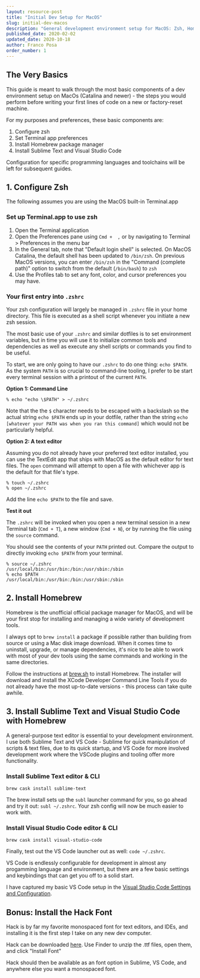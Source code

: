 ```yaml
---
layout: resource-post
title: "Initial Dev Setup for MacOS"
slug: initial-dev-macos
description: "General development environment setup for MacOS: Zsh, Homebrew, Sublime Text, and VS Code"
published_date: 2020-02-02
updated_date: 2020-10-18
author: Franco Posa
order_number: 1
---
```

## The Very Basics
This guide is meant to walk through the most basic components of a dev environment setup on MacOs (Catalina and newer) - the steps you would perform before writing your first lines of code on a new or factory-reset machine.

For my purposes and preferences, these basic components are:

1. Configure zsh 
2. Set Terminal app preferences
3. Install Homebrew package manager
4. Install Sublime Text and Visual Studio Code

Configuration for specific programming languages and toolchains will be left for subsequent guides.

## 1. Configure Zsh

The following assumes you are using the MacOS built-in Terminal.app

### Set up Terminal.app to use zsh

1. Open the Terminal application
2. Open the Preferences pane using `Cmd +  ,` or by navigating to Terminal > Preferences in the menu bar
3. In the General tab, note that "Default login shell" is selected. On MacOS Catalina, the default shell has been updated to `/bin/zsh`. On previous MacOS versions, you can enter `/bin/zsh` in the "Command (complete path)" option to switch from the default (`/bin/bash`) to `zsh`
4. Use the Profiles tab to set any font, color, and cursor preferences you may have.

### Your first entry into `.zshrc`

Your zsh configuration will largely be managed in `.zshrc` file in your home directory. This file is executed as a shell script whenever you initiate a new zsh session.

The most basic use of your `.zshrc` and similar dotfiles is to set environment variables, but in time you will use it to initialize common tools and dependencies as well as execute any shell scripts or commands you find to be useful. 

To start, we are only going to have our `.zshrc` to do one thing: `echo $PATH`. As the system `PATH` is so crucial to command-line tooling, I prefer to be start every terminal session with a printout of the current `PATH`.

**Option 1: Command Line**
```
% echo "echo \$PATH" > ~/.zshrc
```

Note that the the `$` character needs to be escaped with a backslash so the actual string `echo $PATH` ends up in your dotfile, rather than the string `echo [whatever your PATH was when you ran this command]` which would not be particularly helpful.

**Option 2: A text editor**

Assuming you do not already have your preferred text editor installed, you can use the TextEdit app that ships with MacOS as the default editor for text files. The `open` command will attempt to open a file with whichever app is the default for that file's type.
```
% touch ~/.zshrc
% open ~/.zshrc
```

Add the line `echo $PATH` to the file and save.

**Test it out**

The `.zshrc` will be invoked when you open a new terminal session in a new Terminal tab (`Cmd + T`), a new window (`Cmd + N`), or by running the file using the `source` command.

You should see the contents of your `PATH` printed out. Compare the output to directly invoking `echo $PATH` from your terminal.
```
% source ~/.zshrc
/usr/local/bin:/usr/bin:/bin:/usr/sbin:/sbin
% echo $PATH
/usr/local/bin:/usr/bin:/bin:/usr/sbin:/sbin
```

## 2. Install Homebrew

Homebrew is the unofficial official package manager for MacOS, and will be your first stop for installing and managing a wide variety of development tools.

I always opt to `brew install` a package if possible rather than building from source or using a Mac disk image download. When it comes time to uninstall, upgrade, or manage dependencies, it's nice to be able to work with most of your dev tools using the same commands and working in the same directories.

Follow the instructions at [brew.sh](https://brew.sh) to install Homebrew. The installer will download and install the XCode Developer Command Line Tools if you do not already have the most up-to-date versions - this process can take quite awhile.

## 3. Install Sublime Text and Visual Studio Code with Homebrew

A general-purpose text editor is essential to your development environment. I use both Sublime Text and VS Code - Sublime for quick manipulation of scripts & text files, due to its quick startup, and VS Code for more involved development work where the VSCode plugins and tooling offer more functionality.

### Install Sublime Text editor & CLI

```
brew cask install sublime-text
```

The brew install sets up the `subl` launcher command for you, so go ahead and try it out: `subl ~/.zshrc`. Your zsh config will now be much easier to work with.

### Install Visual Studio Code editor & CLI

```
brew cask install visual-studio-code
```

Finally, test out  the VS Code launcher out as well: `code ~/.zshrc`.

VS Code is endlessly configurable for development in almost any progamming language and environment,
but there are a few basic settings and keybindings that can get you off to a solid start.

I have captured my basic VS Code setup in the [Visual Studio Code Settings and Configuration](/resources/dev-setup/visual-studio-code-configuration).

## Bonus: Install the Hack Font

Hack is by far my favorite monospaced font for text editors, and IDEs,
and installing it is the first step I take on any new dev computer.

Hack can be downloaded [here](https://sourcefoundry.org/hack/). Use Finder to unzip the .ttf files, open them, and click "Install Font"

Hack should then be available as an font option in Sublime, VS Code, and anywhere else you want a monospaced font.
